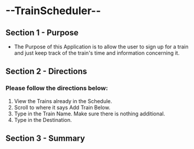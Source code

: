 # --TrainScheduler--

## Section 1 - Purpose

- The Purpose of this Application is to allow the user to sign up for a train and just keep track of the train's time and information concerning it.

## Section 2 - Directions

### Please follow the directions below:

1. View the Trains already in the Schedule.
2. Scroll to where it says Add Train Below. 
3. Type in the Train Name. Make sure there is nothing additional. 
4. Type in the Destination. 

## Section 3 - Summary